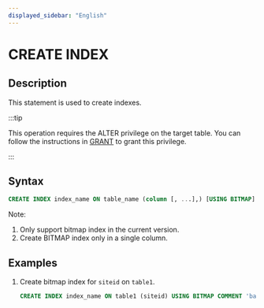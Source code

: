 ```yaml
---
displayed_sidebar: "English"
---
```


# CREATE INDEX

## Description

This statement is used to create indexes.

:::tip

This operation requires the ALTER privilege on the target table. You can follow the instructions in [GRANT](../account-management/GRANT.md) to grant this privilege.

:::

## Syntax

```sql
CREATE INDEX index_name ON table_name (column [, ...],) [USING BITMAP] [COMMENT'balabala']
```

Note:

1. Only support bitmap index in the current version.
2. Create BITMAP index only in a single column.

## Examples

1. Create bitmap index for `siteid` on `table1`.

    ```sql
    CREATE INDEX index_name ON table1 (siteid) USING BITMAP COMMENT 'balabala';
    ```
